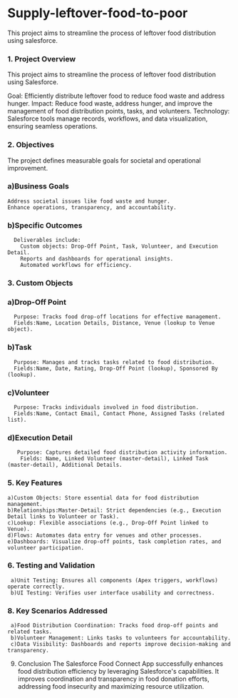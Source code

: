 # Supply-leftover-food-to-poor
This project aims to streamline the process of leftover food distribution using salesforce.
### 1. Project Overview
This project aims to streamline the process of leftover food distribution using Salesforce.

Goal: Efficiently distribute leftover food to reduce food waste and address hunger.
Impact: Reduce food waste, address hunger, and improve the management of food distribution points, tasks, and volunteers.
Technology: Salesforce tools manage records, workflows, and data visualization, ensuring seamless operations.

### 2. Objectives
The project defines measurable goals for societal and operational improvement.
### a)Business Goals
    Address societal issues like food waste and hunger.
    Enhance operations, transparency, and accountability.
### b)Specific Outcomes
      Deliverables include:
        Custom objects: Drop-Off Point, Task, Volunteer, and Execution Detail.
        Reports and dashboards for operational insights.
        Automated workflows for efficiency.
        
### 3. Custom Objects
  ### a)Drop-Off Point
      Purpose: Tracks food drop-off locations for effective management.
      Fields:Name, Location Details, Distance, Venue (lookup to Venue object).
 ### b)Task
      Purpose: Manages and tracks tasks related to food distribution.
      Fields:Name, Date, Rating, Drop-Off Point (lookup), Sponsored By (lookup).
  ### c)Volunteer
      Purpose: Tracks individuals involved in food distribution.
      Fields:Name, Contact Email, Contact Phone, Assigned Tasks (related list).
  ### d)Execution Detail
       Purpose: Captures detailed food distribution activity information.
        Fields: Name, Linked Volunteer (master-detail), Linked Task (master-detail), Additional Details.
   
### 5. Key Features
    a)Custom Objects: Store essential data for food distribution management.
    b)Relationships:Master-Detail: Strict dependencies (e.g., Execution Detail links to Volunteer or Task).
    c)Lookup: Flexible associations (e.g., Drop-Off Point linked to Venue).
    d)Flows: Automates data entry for venues and other processes.
    e)Dashboards: Visualize drop-off points, task completion rates, and volunteer participation.

### 6. Testing and Validation
     a)Unit Testing: Ensures all components (Apex triggers, workflows) operate correctly.
     b)UI Testing: Verifies user interface usability and correctness.
   
### 8. Key Scenarios Addressed
     a)Food Distribution Coordination: Tracks food drop-off points and related tasks.
     b)Volunteer Management: Links tasks to volunteers for accountability.
     c)Data Visibility: Dashboards and reports improve decision-making and transparency.
   
9. Conclusion
      The Salesforce Food Connect App successfully enhances food distribution efficiency by leveraging Salesforce's capabilities. It improves coordination and            transparency in food donation efforts, addressing food insecurity and maximizing resource utilization.


